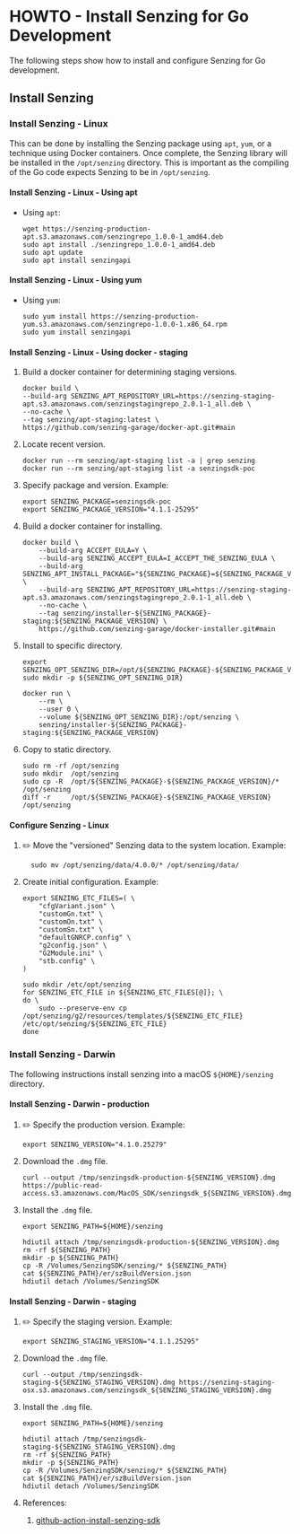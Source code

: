 # HOWTO - Install Senzing for Go Development

The following steps show how to install and configure Senzing for Go development.

## Install Senzing

### Install Senzing - Linux

This can be done by installing the Senzing package using `apt`, `yum`,
or a technique using Docker containers.
Once complete, the Senzing library will be installed in the `/opt/senzing` directory.
This is important as the compiling of the Go code expects Senzing to be in `/opt/senzing`.

#### Install Senzing - Linux - Using apt

- Using `apt`:

  ```console
  wget https://senzing-production-apt.s3.amazonaws.com/senzingrepo_1.0.0-1_amd64.deb
  sudo apt install ./senzingrepo_1.0.0-1_amd64.deb
  sudo apt update
  sudo apt install senzingapi
  ```

#### Install Senzing - Linux - Using yum

- Using `yum`:

  ```console
  sudo yum install https://senzing-production-yum.s3.amazonaws.com/senzingrepo-1.0.0-1.x86_64.rpm
  sudo yum install senzingapi
  ```

#### Install Senzing - Linux - Using docker - staging

1. Build a docker container for determining staging versions.

    ```console
    docker build \
    --build-arg SENZING_APT_REPOSITORY_URL=https://senzing-staging-apt.s3.amazonaws.com/senzingstagingrepo_2.0.1-1_all.deb \
    --no-cache \
    --tag senzing/apt-staging:latest \
    https://github.com/senzing-garage/docker-apt.git#main
    ```

1. Locate recent version.

    ```console
    docker run --rm senzing/apt-staging list -a | grep senzing
    docker run --rm senzing/apt-staging list -a senzingsdk-poc
    ```

1. Specify package and version.
   Example:

    ```console
    export SENZING_PACKAGE=senzingsdk-poc
    export SENZING_PACKAGE_VERSION="4.1.1-25295"
    ```

1. Build a docker container for installing.

    ```console
    docker build \
        --build-arg ACCEPT_EULA=Y \
        --build-arg SENZING_ACCEPT_EULA=I_ACCEPT_THE_SENZING_EULA \
        --build-arg SENZING_APT_INSTALL_PACKAGE="${SENZING_PACKAGE}=${SENZING_PACKAGE_VERSION}" \
        --build-arg SENZING_APT_REPOSITORY_URL=https://senzing-staging-apt.s3.amazonaws.com/senzingstagingrepo_2.0.1-1_all.deb \
        --no-cache \
        --tag senzing/installer-${SENZING_PACKAGE}-staging:${SENZING_PACKAGE_VERSION} \
        https://github.com/senzing-garage/docker-installer.git#main
    ```

1. Install to specific directory.

    ```console
    export SENZING_OPT_SENZING_DIR=/opt/${SENZING_PACKAGE}-${SENZING_PACKAGE_VERSION}
    sudo mkdir -p ${SENZING_OPT_SENZING_DIR}

    docker run \
        --rm \
        --user 0 \
        --volume ${SENZING_OPT_SENZING_DIR}:/opt/senzing \
        senzing/installer-${SENZING_PACKAGE}-staging:${SENZING_PACKAGE_VERSION}
    ```

1. Copy to static directory.

    ```console
    sudo rm -rf /opt/senzing
    sudo mkdir  /opt/senzing
    sudo cp -R  /opt/${SENZING_PACKAGE}-${SENZING_PACKAGE_VERSION}/* /opt/senzing
    diff -r     /opt/${SENZING_PACKAGE}-${SENZING_PACKAGE_VERSION}   /opt/senzing
    ```

#### Configure Senzing - Linux

1. :pencil2: Move the "versioned" Senzing data to the system location.
   Example:

   ```console
     sudo mv /opt/senzing/data/4.0.0/* /opt/senzing/data/
   ```

1. Create initial configuration.
   Example:

   ```console
   export SENZING_ETC_FILES=( \
       "cfgVariant.json" \
       "customGn.txt" \
       "customOn.txt" \
       "customSn.txt" \
       "defaultGNRCP.config" \
       "g2config.json" \
       "G2Module.ini" \
       "stb.config" \
   )

   sudo mkdir /etc/opt/senzing
   for SENZING_ETC_FILE in ${SENZING_ETC_FILES[@]}; \
   do \
       sudo --preserve-env cp /opt/senzing/g2/resources/templates/${SENZING_ETC_FILE} /etc/opt/senzing/${SENZING_ETC_FILE}
   done
   ```

### Install Senzing - Darwin

The following instructions install senzing into a macOS `${HOME}/senzing` directory.

#### Install Senzing - Darwin - production

1. :pencil2: Specify the production version.
    Example:

    ```console
    export SENZING_VERSION="4.1.0.25279"
    ```

1. Download the `.dmg` file.

    ```console
    curl --output /tmp/senzingsdk-production-${SENZING_VERSION}.dmg https://public-read-access.s3.amazonaws.com/MacOS_SDK/senzingsdk_${SENZING_VERSION}.dmg
    ```

1. Install the `.dmg` file.

    ```console
    export SENZING_PATH=${HOME}/senzing

    hdiutil attach /tmp/senzingsdk-production-${SENZING_VERSION}.dmg
    rm -rf ${SENZING_PATH}
    mkdir -p ${SENZING_PATH}
    cp -R /Volumes/SenzingSDK/senzing/* ${SENZING_PATH}
    cat ${SENZING_PATH}/er/szBuildVersion.json
    hdiutil detach /Volumes/SenzingSDK
    ```

#### Install Senzing - Darwin - staging

1. :pencil2: Specify the staging version.
    Example:

    ```console
    export SENZING_STAGING_VERSION="4.1.1.25295"
    ```

1. Download the `.dmg` file.

    ```console
    curl --output /tmp/senzingsdk-staging-${SENZING_STAGING_VERSION}.dmg https://senzing-staging-osx.s3.amazonaws.com/senzingsdk_${SENZING_STAGING_VERSION}.dmg
    ```

1. Install the `.dmg` file.

    ```console
    export SENZING_PATH=${HOME}/senzing

    hdiutil attach /tmp/senzingsdk-staging-${SENZING_STAGING_VERSION}.dmg
    rm -rf ${SENZING_PATH}
    mkdir -p ${SENZING_PATH}
    cp -R /Volumes/SenzingSDK/senzing/* ${SENZING_PATH}
    cat ${SENZING_PATH}/er/szBuildVersion.json
    hdiutil detach /Volumes/SenzingSDK
    ```

1. References:
    1. [github-action-install-senzing-sdk]

[github-action-install-senzing-sdk]: https://github.com/senzing-factory/github-action-install-senzing-sdk/blob/main/darwin/install-senzing.sh
